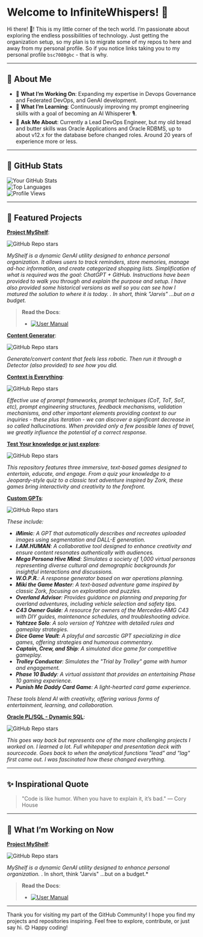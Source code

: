 # Welcome to InfiniteWhispers! 🌟

Hi there! 👋! This is my little corner of the tech world. I’m passionate about exploring the endless possibilities of technology. Just getting the organization setup, so my plan is to migrate some of my repos to here and away from my personal profile. So if you notice links taking you to my personal profile `bsc7080gbc` - that is why.

---

## 🚀 About Me

- 🔭 **What I’m Working On**: Expanding my expertise in Devops Governance and Federated DevOps, and GenAI development.
- 🌱 **What I’m Learning**: Continuously improving my prompt engineering skills with a goal of becoming an AI Whisperer 🎙️.
- 💬 **Ask Me About**: Currently a Lead DevOps Engineer, but my old bread and butter skills was Oracle Applications and Oracle RDBMS, up to about v12.x for the database before changed roles. Around 20 years of experience more or less.

---

## 🌟 GitHub Stats

![Your GitHub Stats](https://github-readme-stats.vercel.app/api?username=bsc7080gbc&show_icons=true&theme=radical)  
![Top Languages](https://github-readme-stats.vercel.app/api/top-langs/?username=bsc7080gbc&layout=compact&theme=radical)  
![Profile Views](https://komarev.com/ghpvc/?username=bsc7080gbc&color=blue)

---

## 📂 Featured Projects

[**Project MyShelf**](https://github.com/InfiniteWhispers/genai_prompt_myshelf):

![GitHub Repo stars](https://img.shields.io/github/stars/bsc7080gbc/genai_prompt_myshelf?style=social)

*MyShelf is a dynamic GenAI utility designed to enhance personal organization. It allows users to track reminders, store memories, manage ad-hoc information, and create categorized shopping lists. Simplification of what is required was the goal: ChatGPT + GitHub. Instructions have been provided to walk you through and explain the purpose and setup. I have also provided some historical versions as well so you can see how I matured the solution to where it is today.
.
In short, think "Jarvis" ...but on a budget.*

> **Read the Docs**:
  > - [![User Manual](https://img.shields.io/badge/user%20manual-8A2BE2)](https://github.com/InfiniteWhispers/genai_prompt_myshelf/wiki)


[**Content Generator**](https://github.com/bsc7080gbc/genai_content_generator ):  

![GitHub Repo stars](https://img.shields.io/github/stars/bsc7080gbc/genai_content_generator?style=social)

*Generate/convert content that feels less robotic. Then run it through a Detector (also provided) to see how you did.*


[**Context is Everything**](https://github.com/bsc7080gbc/genai_core_prompt):  


![GitHub Repo stars](https://img.shields.io/github/stars/bsc7080gbc/genai_core_prompt?style=social)

*Effective use of prompt frameworks, prompt techniques (CoT, ToT, SoT, etc), prompt engineering structures, feedback mechanisms, validation mechanisms, and other important elements providing context to our inquiries - these plus iteration - we can discover a significant decrease in so called hallucinations. When provided only a few possible lanes of travel, we greatly influence the potential of a correct response.*


[**Test Your knowledge or just explore**](https://github.com/bsc7080gbc/genai_game_prompts):  


![GitHub Repo stars](https://img.shields.io/github/stars/bsc7080gbc/genai_game_prompts?style=social)

*This repository features three immersive, text-based games designed to entertain, educate, and engage. From a quiz your knowledge to a Jeopardy-style quiz to a classic text adventure inspired by Zork, these games bring interactivity and creativity to the forefront.*


[**Custom GPTs**](https://github.com/bsc7080gbc/genai_gpt_store):  


![GitHub Repo stars](https://img.shields.io/github/stars/bsc7080gbc/genai_gpt_store?style=social)

<I>These include:

- **iMimic**: A GPT that automatically describes and recreates uploaded images using segmentation and DALL-E generation.
- **I.AM.HUMAN**: A collaborative tool designed to enhance creativity and ensure content resonates authentically with audiences.
- **Mega Persona Hive Mind**: Simulates a society of 1,000 virtual personas representing diverse cultural and demographic backgrounds for insightful interactions and discussions.
- **W.O.P.R.**: A response generator based on war operations planning.
- **Miki the Game Master**: A text-based adventure game inspired by classic Zork, focusing on exploration and puzzles.
- **Overland Advisor**: Provides guidance on planning and preparing for overland adventures, including vehicle selection and safety tips.
- **C43 Owner Guide**: A resource for owners of the Mercedes-AMG C43 with DIY guides, maintenance schedules, and troubleshooting advice.
- **Yahtzee Solo**: A solo version of Yahtzee with detailed rules and gameplay strategies.
- **Dice Game Vault**: A playful and sarcastic GPT specializing in dice games, offering strategies and humorous commentary.
- **Captain, Crew, and Ship**: A simulated dice game for competitive gameplay.
- **Trolley Conductor**: Simulates the "Trial by Trolley" game with humor and engagement.
- **Phase 10 Buddy**: A virtual assistant that provides an entertaining Phase 10 gaming experience.
- **Punish Me Daddy Card Game**: A light-hearted card game experience. 

These tools blend AI with creativity, offering various forms of entertainment, learning, and collaboration.</I>



[**Oracle PL/SQL - Dynamic SQL**](https://github.com/bsc7080gbc/plsql-dynamicsql-engine):  


![GitHub Repo stars](https://img.shields.io/github/stars/bsc7080gbc/plsql-dynamicsql-engine?style=social)

*This goes way back but represents one of the more challenging projects I worked on. I learned a lot. Full whitepaper and presentation deck with sourcecode.  Goes back to when the analytical functions "lead" and "lag" first came out. I was fascinated how these changed everything.*

---

## ✨ Inspirational Quote

> "Code is like humor. When you have to explain it, it’s bad." — Cory House

---

## 🚧 What I’m Working on Now

[**Project MyShelf**](https://github.com/InfiniteWhispers/genai_prompt_myshelf):

![GitHub Repo stars](https://img.shields.io/github/stars/bsc7080gbc/genai_prompt_myshelf?style=social)

*MyShelf is a dynamic GenAI utility designed to enhance personal organization.*
.
In short, think "Jarvis" ...but on a budget.*

> **Read the Docs**:
  > - [![User Manual](https://img.shields.io/badge/user%20manual-8A2BE2)](https://github.com/InfiniteWhispers/genai_prompt_myshelf/wiki)


---

Thank you for visiting my part of the GitHub Community! I hope you find my projects and repositories inspiring. Feel free to explore, contribute, or just say hi. 😊 Happy coding!
